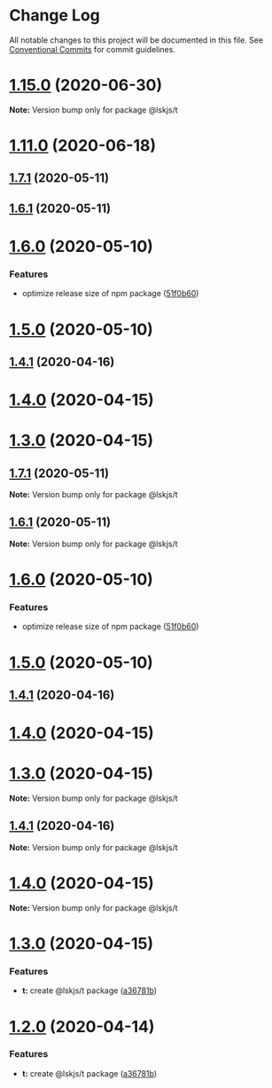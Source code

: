 # Change Log

All notable changes to this project will be documented in this file.
See [Conventional Commits](https://conventionalcommits.org) for commit guidelines.

# [1.15.0](https://github.com/lskjs/ux/tree/master/packages/t/compare/v1.14.0...v1.15.0) (2020-06-30)

**Note:** Version bump only for package @lskjs/t





# [1.11.0](https://github.com/lskjs/ux/tree/master/packages/t/compare/v1.1.100...v1.11.0) (2020-06-18)



## [1.7.1](https://github.com/lskjs/ux/tree/master/packages/t/compare/v1.6.1...v1.7.1) (2020-05-11)



## [1.6.1](https://github.com/lskjs/ux/tree/master/packages/t/compare/v1.6.0...v1.6.1) (2020-05-11)



# [1.6.0](https://github.com/lskjs/ux/tree/master/packages/t/compare/v1.5.0...v1.6.0) (2020-05-10)


### Features

* optimize release size of npm package ([51f0b60](https://github.com/lskjs/ux/tree/master/packages/t/commit/51f0b60a4a471b0b1da9232105a4cf23b720ec8c))



# [1.5.0](https://github.com/lskjs/ux/tree/master/packages/t/compare/v1.1.94...v1.5.0) (2020-05-10)



## [1.4.1](https://github.com/lskjs/ux/tree/master/packages/t/compare/v1.4.0...v1.4.1) (2020-04-16)



# [1.4.0](https://github.com/lskjs/ux/tree/master/packages/t/compare/v1.3.0...v1.4.0) (2020-04-15)



# [1.3.0](https://github.com/lskjs/ux/tree/master/packages/t/compare/v1.1.76...v1.3.0) (2020-04-15)





## [1.7.1](https://github.com/lskjs/ux/tree/master/packages/t/compare/v1.6.1...v1.7.1) (2020-05-11)

**Note:** Version bump only for package @lskjs/t





## [1.6.1](https://github.com/lskjs/ux/tree/master/packages/t/compare/v1.6.0...v1.6.1) (2020-05-11)

**Note:** Version bump only for package @lskjs/t





# [1.6.0](https://github.com/lskjs/ux/tree/master/packages/t/compare/v1.5.0...v1.6.0) (2020-05-10)


### Features

* optimize release size of npm package ([51f0b60](https://github.com/lskjs/ux/tree/master/packages/t/commit/51f0b60a4a471b0b1da9232105a4cf23b720ec8c))





# [1.5.0](https://github.com/lskjs/ux/tree/master/packages/t/compare/v1.1.94...v1.5.0) (2020-05-10)



## [1.4.1](https://github.com/lskjs/ux/tree/master/packages/t/compare/v1.4.0...v1.4.1) (2020-04-16)



# [1.4.0](https://github.com/lskjs/ux/tree/master/packages/t/compare/v1.3.0...v1.4.0) (2020-04-15)



# [1.3.0](https://github.com/lskjs/ux/tree/master/packages/t/compare/v1.1.76...v1.3.0) (2020-04-15)

**Note:** Version bump only for package @lskjs/t





## [1.4.1](https://github.com/lskjs/ux/tree/master/packages/t/compare/v1.4.0...v1.4.1) (2020-04-16)

**Note:** Version bump only for package @lskjs/t





# [1.4.0](https://github.com/lskjs/ux/tree/master/packages/t/compare/v1.3.0...v1.4.0) (2020-04-15)

**Note:** Version bump only for package @lskjs/t





# [1.3.0](https://github.com/lskjs/ux/tree/master/packages/t/compare/v1.1.76...v1.3.0) (2020-04-15)


### Features

* **t:** create @lskjs/t package ([a36781b](https://github.com/lskjs/ux/tree/master/packages/t/commit/a36781b8bf2d3fb1ddd80600dcb30e51fba28fbc))





# [1.2.0](https://github.com/lskjs/ux/tree/master/packages/t/compare/v1.1.76...v1.2.0) (2020-04-14)


### Features

* **t:** create @lskjs/t package ([a36781b](https://github.com/lskjs/ux/tree/master/packages/t/commit/a36781b8bf2d3fb1ddd80600dcb30e51fba28fbc))
